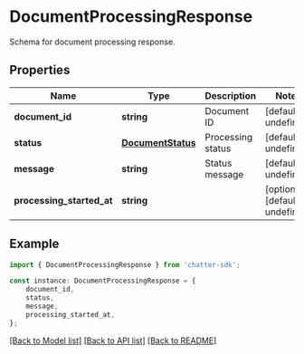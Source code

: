 # DocumentProcessingResponse

Schema for document processing response.

## Properties

Name | Type | Description | Notes
------------ | ------------- | ------------- | -------------
**document_id** | **string** | Document ID | [default to undefined]
**status** | [**DocumentStatus**](DocumentStatus.md) | Processing status | [default to undefined]
**message** | **string** | Status message | [default to undefined]
**processing_started_at** | **string** |  | [optional] [default to undefined]

## Example

```typescript
import { DocumentProcessingResponse } from 'chatter-sdk';

const instance: DocumentProcessingResponse = {
    document_id,
    status,
    message,
    processing_started_at,
};
```

[[Back to Model list]](../README.md#documentation-for-models) [[Back to API list]](../README.md#documentation-for-api-endpoints) [[Back to README]](../README.md)
